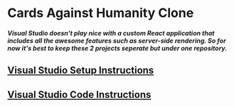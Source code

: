 # Cards Against Humanity Clone

##### Visual Studio doesn't play nice with a custom React application that includes all the awesome features such as server-side rendering. So for now it's best to keep these 2 projects seperate but under one repository.



## [Visual Studio Setup Instructions](https://github.com/LostAtlas/Cafoe/wiki/Visual-Studio-Setup)


## [Visual Studio Code Instructions](https://github.com/LostAtlas/Cafoe/wiki/VS-Code-Setup)
